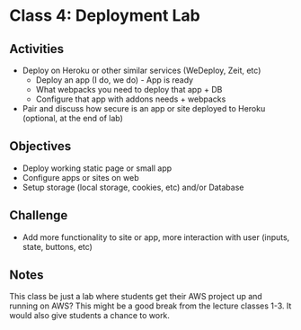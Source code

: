 
# Class 4: Deployment Lab

## Activities
  - Deploy on Heroku or other similar services (WeDeploy, Zeit, etc)
    - Deploy an app (I do, we do) - App is ready
    - What webpacks you need to deploy that app + DB
    - Configure that app with addons needs + webpacks
  - Pair and discuss how secure is an app or site deployed to Heroku (optional, at the end of lab)

## Objectives
  - Deploy working static page or small app
  - Configure apps or sites on web
  - Setup storage (local storage, cookies, etc) and/or Database

## Challenge
  - Add more functionality to site or app, more interaction with user (inputs, state, buttons, etc)

## Notes

This class be just a lab where students get their AWS project up and running on AWS?
This might be a good break from the lecture classes 1-3. It would also give
students a chance to work.
